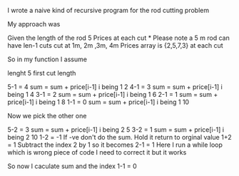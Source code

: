 I wrote a naive kind of recursive program
for the rod cutting problem

My approach was 

Given the length of the  rod 5
Prices at each cut * 
Please note a 5 m rod can have len-1 cuts
cut at 1m, 2m ,3m, 4m
Prices array is {2,5,7,3} at each cut

So in my function I assume

lenght 5 first cut length

5-1 = 4   sum = sum + price[i-1] i being 1 2
4-1 = 3   sum = sum + price[i-1] i being 1 4
3-1 = 2   sum = sum + price[i-1] i being 1 6
2-1 = 1   sum = sum + price[i-1] i being 1 8
1-1 = 0   sum = sum + price[i-1] i being 1 10

Now we pick the other one

5-2 = 3  sum = sum + price[i-1] i being 2 5
3-2 = 1  sum = sum + price[i-1] i being 2 10
1-2 = -1
 If -ve don't do the sum. Hold it
return to orginal value
1+2 = 1
Subtract the index 2 by 1 so it becomes 2-1 = 1
Here I run a while loop which is wrong piece of code I need to correct it but it works

So now I caculate sum and the index
1-1 = 0

